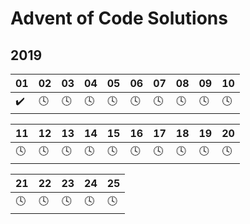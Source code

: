 # Advent of Code Solutions

## 2019

| 01 | 02 | 03 | 04 | 05 | 06 | 07 | 08 | 09 | 10 |
|----|----|----|----|----|----|----|----|----|----|
| ✔️ | 🕓|🕓|🕓|🕓|🕓|🕓|🕓|🕓|🕓|

| 11 | 12 | 13 | 14 | 15 | 16 | 17 | 18 | 19 | 20 |
|----|----|----|----|----|----|----|----|----|----|
|🕓|🕓|🕓|🕓|🕓|🕓|🕓|🕓|🕓|🕓|

| 21 | 22 | 23 | 24 | 25 |
|----|----|----|----|----|
|🕓|🕓|🕓|🕓|🕓|
